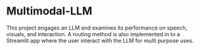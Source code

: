 # Multimodal-LLM
This project engages an LLM and examines its performance on speech, visuals, and interaction. A routing method is also implemented in to a Streamlit app where the user interact with the LLM for multi purpose uses.
